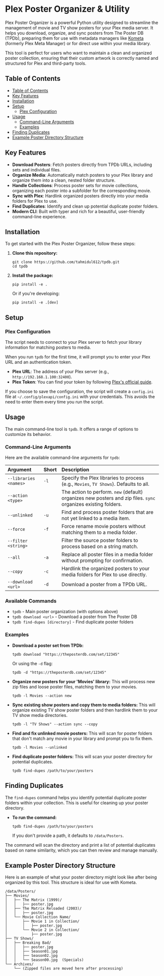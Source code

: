 # Plex Poster Organizer & Utility

Plex Poster Organizer is a powerful Python utility designed to streamline the management of movie and TV show posters for your Plex media server. It helps you download, organize, and sync posters from The Poster DB (TPDb), preparing them for use with metadata managers like [Kometa](https://kometa.wiki/) (formerly Plex Meta Manager) or for direct use within your media library.

This tool is perfect for users who want to maintain a clean and organized poster collection, ensuring that their custom artwork is correctly named and structured for Plex and third-party tools.

## Table of Contents

- [Table of Contents](#table-of-contents)
- [Key Features](#key-features)
- [Installation](#installation)
- [Setup](#setup)
  - [Plex Configuration](#plex-configuration)
- [Usage](#usage)
  - [Command-Line Arguments](#command-line-arguments)
  - [Examples](#examples)
- [Finding Duplicates](#finding-duplicates)
- [Example Poster Directory Structure](#example-poster-directory-structure)

## Key Features

- **Download Posters**: Fetch posters directly from TPDb URLs, including sets and individual files.
- **Organize Media**: Automatically match posters to your Plex library and organize them into a clean, nested folder structure.
- **Handle Collections**: Process poster sets for movie collections, organizing each poster into a subfolder for the corresponding movie.
- **Sync with Plex**: Hardlink organized posters directly into your media folders for Plex to use.
- **Find Duplicates**: Identify and clean up potential duplicate poster folders.
- **Modern CLI**: Built with typer and rich for a beautiful, user-friendly command-line experience.

## Installation

To get started with the Plex Poster Organizer, follow these steps:

1. **Clone this repository:**

   ```console
   git clone https://github.com/tahmidul612/tpdb.git
   cd tpdb
   ```

2. **Install the package:**

   ```console
   pip install -e .
   ```

   Or if you're developing:

   ```console
   pip install -e .[dev]
   ```

## Setup

### Plex Configuration

The script needs to connect to your Plex server to fetch your library information for matching posters to media.

When you run `tpdb` for the first time, it will prompt you to enter your Plex URL and an authentication token.

- **Plex URL**: The address of your Plex server (e.g., `http://192.168.1.100:32400`).
- **Plex Token**: You can find your token by following [Plex's official guide](https://support.plex.tv/articles/204059436-finding-an-authentication-token-x-plex-token/).

If you choose to save the configuration, the script will create a `config.ini` file at `~/.config/plexapi/config.ini` with your credentials. This avoids the need to enter them every time you run the script.

## Usage

The main command-line tool is `tpdb`. It offers a range of options to customize its behavior.

### Command-Line Arguments

Here are the available command-line arguments for `tpdb`:

| Argument | Short | Description |
| :--- | :--- | :--- |
| `--libraries <names>` | `-l` | Specify the Plex libraries to process (e.g., `Movies`, `TV Shows`). Defaults to all. |
| `--action <type>` | | The action to perform. `new` (default) organizes new posters and zip files. `sync` organizes existing folders. |
| `--unlinked` | `-u` | Find and process poster folders that are not yet linked to a media item. |
| `--force` | `-f` | Force rename movie posters without matching them to a media folder. |
| `--filter <string>` | | Filter the source poster folders to process based on a string match. |
| `--all` | `-a` | Replace all poster files in a media folder without prompting for confirmation. |
| `--copy` | `-c` | Hardlink the organized posters to your media folders for Plex to use directly. |
| `--download <url>` | `-d` | Download a poster from a TPDb URL. |

### Available Commands

- `tpdb` - Main poster organization (with options above)
- `tpdb download <url>` - Download a poster from The Poster DB
- `tpdb find-dupes [directory]` - Find duplicate poster folders

### Examples

- **Download a poster set from TPDb:**

  ```console
  tpdb download "https://theposterdb.com/set/12345"
  ```

  Or using the `-d` flag:

  ```console
  tpdb -d "https://theposterdb.com/set/12345"
  ```

- **Organize new posters for your 'Movies' library:**
  This will process new zip files and loose poster files, matching them to your movies.

  ```console
  tpdb -l Movies --action new
  ```

- **Sync existing show posters and copy them to media folders:**
  This will organize existing TV show poster folders and then hardlink them to your TV show media directories.

  ```console
  tpdb -l "TV Shows" --action sync --copy
  ```

- **Find and fix unlinked movie posters:**
  This will scan for poster folders that don't match any movie in your library and prompt you to fix them.

  ```console
  tpdb -l Movies --unlinked
  ```

- **Find duplicate poster folders:**
  This will scan your poster directory for potential duplicates.

  ```console
  tpdb find-dupes /path/to/your/posters
  ```

## Finding Duplicates

The `find-dupes` command helps you identify potential duplicate poster folders within your collection. This is useful for cleaning up your poster directory.

- **To run the command:**

  ```console
  tpdb find-dupes /path/to/your/posters
  ```

  If you don't provide a path, it defaults to `/data/Posters`.

The command will scan the directory and print a list of potential duplicates based on name similarity, which you can then review and manage manually.

## Example Poster Directory Structure

Here is an example of what your poster directory might look like after being organized by this tool. This structure is ideal for use with Kometa.

```text
/data/Posters/
├── Movies/
│   ├── The Matrix (1999)/
│   │   ├── poster.jpg
│   ├── The Matrix Reloaded (2003)/
│   │   ├── poster.jpg
│   └── Movie Collection Name/
│       ├── Movie 1 in Collection/
│       │   ├── poster.jpg
│       └── Movie 2 in Collection/
│           ├── poster.jpg
├── TV Shows/
│   ├── Breaking Bad/
│   │   ├── poster.jpg
│   │   ├── Season01.jpg
│   │   ├── Season02.jpg
│   │   └── Season00.jpg  (Specials)
└── Archives/
    └── (Zipped files are moved here after processing)
```
